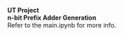 <b> UT Project </b><br>
<b>n-bit Prefix Adder Generation </b><br>
Refer to the main.ipynb for more info.
